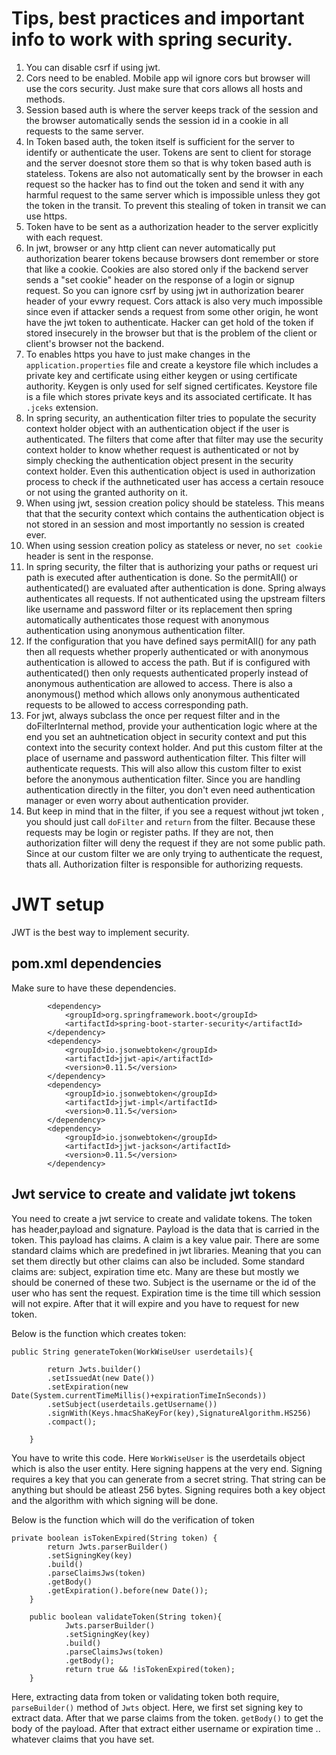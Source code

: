 # Tips, best practices and important info to work with spring security.

1. You can disable csrf if using jwt.
2. Cors need to be enabled. Mobile app wil ignore cors but browser will use the cors security. Just make sure that cors allows all hosts and methods.
3. Session based auth is where the server keeps track of the session and the  browser automatically sends the session id in a cookie in all requests to the same server.
4. In Token based auth, the token itself is sufficient for the server to identify or authenticate the user. Tokens are sent to client for storage and the server doesnot store them so that is why token based auth is stateless. Tokens are also not automatically sent by the browser in each request  so the hacker has to find out the token and send it with any harmful request to the same server which is impossible unless they got the token in the transit. To prevent this stealing of token in transit we can use https.
5. Token have to be sent as a authorization header to the server explicitly with each request.
6. In jwt, browser or any http client can never automatically put authorization bearer tokens because browsers dont remember or store that like a cookie. Cookies are also stored only if the backend server sends a "set cookie" header on the response of a login or signup request. So you can ignore csrf by using jwt in authorization bearer header of your evwry request. Cors attack is also very much impossible since even if attacker sends a request from some other origin, he wont have the jwt token to authenticate. Hacker can get hold of the token if stored insecurely in the browser but that is the problem of the client or client's browser not the backend.
7. To enables https you have to just make changes in the  `application.properties` file and create a keystore file which includes a private key and certificate using either keygen or using certificate authority. Keygen is only used for self signed certificates.
Keystore file is a file which stores private keys and its associated certificate. It has `.jceks` extension.
8. In spring security, an authentication filter tries to populate the security context holder object with an authentication object if the user is authenticated. The filters that come after that filter may use the security context holder to know whether request is authenticated or not by simply checking the authentication object present in the security context holder.
Even this authentication object is used in authorization process to check if the authneticated user has access a certain resouce or not using the granted authority on it.
9. When using jwt, session creation policy should be stateless. This means that that the security context which contains the authentication object is not stored in an session and most importantly no session is created ever.
10. When using session creation policy as stateless or never, no `set cookie` header is sent in the response.
11. In spring security, the filter that is authorizing your paths or request uri path is executed after authentication is done. So the permitAll() or authenticated() are evaluated after authentication is done. Spring always authenticates all requests. If not authenticated using the upstream filters like username and password filter or its replacement then spring automatically authenticates those request with anonymous authentication using anonymous authentication filter.
12. If the configuration that you have defined says permitAll() for any path then all requests whether properly authenticated or with anonymous authentication is allowed to  access the path. But if is configured with authenticated() then only requests authenticated properly instead of anonymous authentication are allowed to access. There is also a anonymous() method which allows only anonymous authenticated requests to be allowed to access corresponding path.
13. For jwt, always subclass the once per request filter and in the doFilterInternal method, provide your authentication logic where at the end you set an auhtnetication object in security context and put this context into the security context holder. And put this custom filter at the place of username and password authentication filter. This filter will authenticate requests. This will also allow this custom filter to exist before the anonymous authentication filter. Since you are handling authentication directly in the filter, you don't even need authentication manager or even worry about authentication provider.
14. But keep in mind that in the filter, if you see a request without jwt token , you should just call `doFilter` and `return` from the filter. Because these requests may be login or register paths. If they are not, then authorization filter will deny the request if they are not some public path. Since at our custom filter we are only trying to authenticate the request, thats all. Authorization filter is responsible for authorizing requests.


# JWT setup

JWT is the best way to implement security.

## pom.xml dependencies

Make sure to have these dependencies.

```
		<dependency>
			<groupId>org.springframework.boot</groupId>
			<artifactId>spring-boot-starter-security</artifactId>
		</dependency>
		<dependency>
			<groupId>io.jsonwebtoken</groupId>
			<artifactId>jjwt-api</artifactId>
			<version>0.11.5</version>
		</dependency>
		<dependency>
			<groupId>io.jsonwebtoken</groupId>
			<artifactId>jjwt-impl</artifactId>
			<version>0.11.5</version>
		</dependency>
		<dependency>
			<groupId>io.jsonwebtoken</groupId>
			<artifactId>jjwt-jackson</artifactId>
			<version>0.11.5</version>
		</dependency>
```

## Jwt service to create and validate jwt tokens

You need to create a jwt service to create and validate tokens. 
The token has header,payload and signature.
Payload is the data that is carried in the token.
This payload has claims.
A claim is a key value pair.
There are some standard claims which are predefined in jwt libraries. Meaning that you can set them directly but other claims can also be included.
Some standard claims are: subject, expiration time etc. Many are these but mostly we should be conerned of these two.
Subject is the username or the id of the user who has sent the request.
Expiration time is the time till which session will not expire. After that it will expire and you have to request for new token.

Below is the function which creates token:
```
public String generateToken(WorkWiseUser userdetails){
		
		return Jwts.builder()
		.setIssuedAt(new Date())
		.setExpiration(new Date(System.currentTimeMillis()+expirationTimeInSeconds))
		.setSubject(userdetails.getUsername())
		.signWith(Keys.hmacShaKeyFor(key),SignatureAlgorithm.HS256)
		.compact();
		
	}
```
You have to write this code. Here `WorkWiseUser` is the userdetails object which is also the user entity. Here signing happens at the very end. Signing requires a key that you can generate from a secret string. That string can be anything but should be atleast 256 bytes. Signing requires both a key object and the algorithm with which signing will be done.

Below is the function which will do the verification of token

```
private boolean isTokenExpired(String token) {
		return Jwts.parserBuilder()
		.setSigningKey(key)
		.build()
		.parseClaimsJws(token)
		.getBody()
		.getExpiration().before(new Date());
	}

	public boolean validateToken(String token){
			Jwts.parserBuilder()
			.setSigningKey(key)
			.build()
			.parseClaimsJws(token)
			.getBody();
			return true && !isTokenExpired(token);
	}

```
Here, extracting data from token or validating token both require, `parseBuilder()` method of `Jwts` object. Here, we first set signing key to extract data. After that we parse claims from the token. `getBody()` to get the body of the payload. After that extract either username or expiration time .. whatever claims that you have set.

